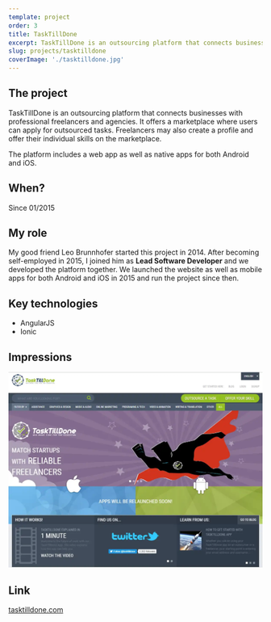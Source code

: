 ```yaml
---
template: project
order: 3
title: TaskTillDone
excerpt: TaskTillDone is an outsourcing platform that connects businesses with professional freelancers and agencies. It offers a marketplace where users can apply for outsourced tasks.
slug: projects/tasktilldone
coverImage: './tasktilldone.jpg'
---
```

## The project

TaskTillDone is an outsourcing platform that connects businesses with professional freelancers and agencies. It offers a marketplace where users can apply for outsourced tasks. Freelancers may also create a profile and offer their individual skills on the marketplace.

The platform includes a web app as well as native apps for both Android and iOS.

## When?

Since 01/2015

## My role

My good friend Leo Brunnhofer started this project in 2014. After becoming self-employed in 2015, I joined him as <strong>Lead Software Developer</strong> and we developed the platform together. We launched the website as well as mobile apps for both Android and iOS in 2015 and run the project since then.

## Key technologies

* AngularJS
* Ionic

## Impressions

![TaskTillDone website screenshot](tasktilldone.jpg "TaskTillDone website screenshot")

## Link

<a target="_blank" href="https://www.tasktilldone.com">tasktilldone.com</a>